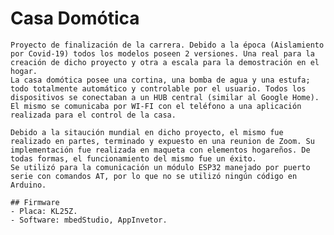 # Casa Domótica
	Proyecto de finalización de la carrera. Debido a la época (Aislamiento por Covid-19) todos los modelos poseen 2 versiones. Una real para la creación de dicho proyecto y otra a escala para la demostración en el hogar.
	La casa domótica posee una cortina, una bomba de agua y una estufa; todo totalmente automático y controlable por el usuario. Todos los dispositivos se conectaban a un HUB central (similar al Google Home). El mismo se comunicaba por WI-FI con el teléfono a una aplicación realizada para el control de la casa.
	
	Debido a la sitaución mundial en dicho proyecto, el mismo fue realizado en partes, terminado y expuesto en una reunion de Zoom. Su implementación fue realizada en maqueta con elementos hogareños. De todas formas, el funcionamiento del mismo fue un éxito.
	Se utilizó para la comunicación un módulo ESP32 manejado por puerto serie con comandos AT, por lo que no se utilizó ningún código en Arduino.

	## Firmware
	- Placa: KL25Z.
	- Software: mbedStudio, AppInvetor. 
